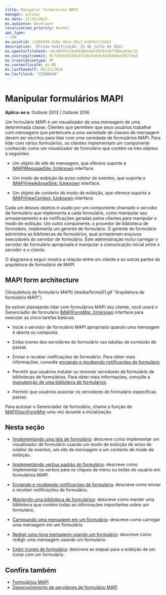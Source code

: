 ```yaml
---
title: Manipular formulários MAPI
manager: soliver
ms.date: 11/16/2014
ms.audience: Developer
localization_priority: Normal
api_type:
- COM
ms.assetid: c1589d49-2ebe-48ce-85c7-b70fb7c1bb67
description: 'Última modificação: 23 de julho de 2011'
ms.openlocfilehash: c6cdb07e1cbe68d90c6dcd9d5418f700ea5abc3d
ms.sourcegitcommit: 0cf39e5382b8c6f236c8a63c6036849ed3527ded
ms.translationtype: MT
ms.contentlocale: pt-BR
ms.lasthandoff: 08/23/2018
ms.locfileid: "22589648"
---
```

# <a name="handling-mapi-forms"></a>Manipular formulários MAPI

**Aplica-se a**: Outlook 2013 | Outlook 2016 
  
Um formulário MAPI é um visualizador de uma mensagem de uma determinada classe. Clientes que permitem que seus usuários trabalhar com mensagens que pertencem a uma variedade de classes de mensagem devem ser escritos para lidar com uma variedade de formulários MAPI. Para lidar com vários formulários, os clientes implementam um componente conhecido como um visualizador de formulário que contém os três objetos a seguintes:
  
- Um objeto de site de mensagem, que oferece suporte a [IMAPIMessageSite: IUnknown](imapimessagesiteiunknown.md) interface. 
    
- Um modo de exibição de aviso coletor de eventos, que suporta o [IMAPIViewAdviseSink: IUnknown](imapiviewadvisesinkiunknown.md) interface. 
    
- Um objeto de contexto do modo de exibição, que oferece suporte a [IMAPIViewContext: IUnknown](imapiviewcontextiunknown.md) interface. 
    
Cada um desses objetos é usado por um componente chamado o servidor de formulário que implementa a cada formulário, como manipular seu armazenamento e as notificações geradas pelos clientes para manipular o modo de exibição. Um outro componente, o provedor de biblioteca de formulário, implementa um gerente de formulário. O gerente do formulário administra as bibliotecas de formulários, qual armazenam arquivos executáveis do servidor de formulário. Este administração inclui carregar o servidor de formulário apropriada e manipular a comunicação inicial entre o servidor e o cliente.
  
O diagrama a seguir mostra a relação entre um cliente e as outras partes da arquitetura de formulário de MAPI.
  
## <a name="mapi-form-architecture"></a>MAPI form architecture
  
![Arquitetura de formulário MAPI] (media/forms01.gif "Arquitetura de formulário MAPI")
  
Se estiver planejando lidar com formulários MAPI seu cliente, você usará o Gerenciador de formulário [IMAPIFormMgr: IUnknown](imapiformmgriunknown.md) interface para executar as cinco tarefas básicas: 
  
- Inicie o servidor de formulário MAPI apropriado quando uma mensagem é aberta ou composta.
    
- Exiba ícones dos servidores do formulário nas tabelas de conteúdo de pastas.
    
- Enviar e receber notificações de formulário. Para obter mais informações, consulte [enviando e recebendo notificações de formulário](sending-and-receiving-form-notifications.md).
    
- Permitir que usuários instalar ou remover servidores de formulário de bibliotecas de formulários. Para obter mais informações, consulte a [manutenção de uma biblioteca de formulários](maintaining-a-form-library.md).
    
- Permitir que usuários associar os servidores de formulário específicas pastas.
    
Para acessar o Gerenciador de formulário, chame a função de [MAPIOpenFormMgr](mapiopenformmgr.md) uma vez durante a inicialização. 
  
## <a name="in-this-section"></a>Nesta seção

- [Implementando uma tela de formulário](implementing-a-form-viewer.md): descreve como implementar um visualizador de formulário usando um modo de exibição de aviso de coletor de eventos, um site de mensagem e um contexto de modo de exibição.
    
- [Implementando verbos padrão do formulário](implementing-standard-form-verbs.md): descreve como implementar os verbos para os cliques de menu ou botão do usuário em formulários MAPI.
    
- [Enviando e recebendo notificações de formulário](sending-and-receiving-form-notifications.md): descreve como enviar e receber notificações de formulário.
    
- [Mantendo uma biblioteca de formulários](maintaining-a-form-library.md): descreve como manter uma biblioteca que contém todas as informações importantes sobre um formulário.
    
- [Carregando uma mensagem em um formulário](loading-a-message-into-a-form.md): descreve como carregar uma mensagem em um formulário.
    
- [Redigir uma nova mensagem usando um formulário](composing-a-new-message-by-using-a-form.md): descreve como redigir uma mensagem usando um formulário.
    
- [Exibir ícones de formulário](displaying-form-icons.md): descreve as etapas para a exibição de um ícone com um formulário.
    
## <a name="see-also"></a>Confira também

- [Formulários MAPI](mapi-forms.md)
- [Desenvolvimento de servidores de formulário MAPI](developing-mapi-form-servers.md)

